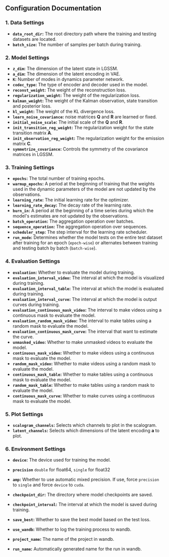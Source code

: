 ## Configuration Documentation

### 1. **Data Settings**
   - **`data_root_dir`:** The root directory path where the training and testing datasets are located.
   - **`batch_size`:** The number of samples per batch during training.

### 2. **Model Settings**
   - **`z_dim`:** The dimension of the latent state in LGSSM.
   - **`a_dim`:** The dimension of the latent encoding in VAE.
   - **`K`:** Number of modes in dynamics parameter network. 
   - **`codec_type`:** The type of encoder and decoder used in the model.
   - **`reconst_weight`:** The weight of the reconstruction loss.
   - **`regularization_weight`:** The weight of the regularization loss.
   - **`kalman_weight`:** The weight of the Kalman observation, state transition and posterior loss.
   - **`kl_weight`:** The weight of the KL divergence loss.
   - **`learn_noise_covariance`:**  noise matrices **Q** and **R** are learned or fixed.
   - **`initial_noise_scale`:**  The initial scale of the **Q** and **R**.
   - **`init_transition_reg_weight`:**  The regularization weight for the state transition matrix **A**.
   - **`init_observation_reg_weight`:**  The regularization weight for the emission matrix **C**.
   - **`symmetrize_covariance`:**  Controls the symmetry of the covariance matrices in LGSSM.

### 3. **Training Settings**
   - **`epochs`:** The total number of training epochs.
   - **`warmup_epochs`:** A period at the beginning of training that the weights used in the dynamic parameters of the model are not updated by the observations.
   - **`learning_rate`:** The initial learning rate for the optimizer.
   - **`learning_rate_decay`:** The decay rate of the learning rate.
   - **`burn_in`:** A period at the beginning of a time series during which the model's estimates are not updated by the observations.
   - **`batch_operation`:** The aggregation operation over batches.
   - **`sequence_operation`:** The aggregation operation over sequences.
   - **`scheduler_step`:** The step interval for the learning rate scheduler.
   - **`run_mode`:** Determines whether the model tests on the entire test dataset after training for an epoch (`epoch-wise`) or alternates between training and testing batch by batch (`batch-wise`).
### 4. **Evaluation Settings**
   - **`evaluation`:** Whether to evaluate the model during training.
   - **`evaluation_interval_video`:** The interval at which the model is visualized during training.
   - **`evaluation_interval_table`:** The interval at which the model is evaluated during training.
   - **`evaluation_interval_curve`:** The interval at which the model is output curves during training.
   - **`evaluation_continuous_mask_video`:** The interval to make videos using a continuous mask to evaluate the model.
   - **`evaluation_random_mask_video`:** The interval to make tables using a random mask to evaluate the model.
   - **`evaluation_continuous_mask_curve`:** The interval that want to estimate the curve.
   - **`unmasked_video`:** Whether to make unmasked videos to evaluate the model.
   - **`continuous_mask_video`:** Whether to make videos using a continuous mask to evaluate the model.
   - **`random_mask_video`:** Whether to make videos using a random mask to evaluate the model.
   - **`continuous_mask_table`:** Whether to make tables using a continuous mask to evaluate the model.
   - **`random_mask_table`:** Whether to make tables using a random mask to evaluate the model.
   - **`continuous_mask_curve`:** Whether to make curves using a continuous mask to evaluate the model.
### 5. **Plot Settings**
   - **`scalogram_channels`:**  Selects which channels to plot in the scalogram.
   - **`latent_channels`:** Selects which dimensions of the latent encoding **a** to plot.

### 6. **Environment Settings**
   - **`device`:** The device used for training the model.
   - **`precision`** `double` for float64, `single` for float32
   - **`amp`:** Whether to use automatic mixed precision. If use, force `precision` to `single` and force `device` to `cuda`.
   - **`checkpoint_dir`:** The directory where model checkpoints are saved.
   - **`checkpoint_interval`:** The interval at which the model is saved during training.
   - **`save_best`:** Whether to save the best model based on the test loss.

   - **`use_wandb`:** Whether to log the training process to wandb.
   - **`project_name`:** The name of the project in wandb.
   - **`run_name`:** Automatically generated name for the run in wandb.